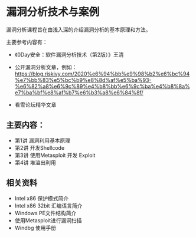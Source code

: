 # 漏洞分析技术与案例

漏洞分析课程旨在由浅入深的介绍漏洞分析的基本原理和方法。

主要参考内容有：
- 《0Day安全：软件漏洞分析技术（第2版）》王清
- 公开漏洞分析文章，例如：https://blog.riskivy.com/2020%e6%94%bb%e9%98%b2%e6%bc%94%e7%bb%83%e5%bc%b9%e8%8d%af%e5%ba%93-%e6%82%a8%e6%9c%89%e4%b8%bb%e6%9c%ba%e4%b8%8a%e7%ba%bf%e8%af%b7%e6%b3%a8%e6%84%8f/

- 看雪论坛精华文章

## 主要内容：
- 第1讲 漏洞利用基本原理
- 第2讲 开发Shellcode
- 第3讲 使用Metasploit 开发 Exploit 
- 第4讲 堆溢出利用


## 相关资料
- Intel x86 保护模式简介
- Intel x86 32bit 汇编语言简介
- Windows PE文件结构简介
- 使用Metasploit进行漏洞扫描
- Windbg 使用手册